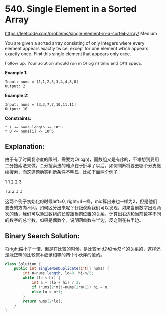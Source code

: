 # 540. Single Element in a Sorted Array
<https://leetcode.com/problems/single-element-in-a-sorted-array/>
Medium

You are given a sorted array consisting of only integers where every element appears exactly twice, except for one element which appears exactly once. Find this single element that appears only once.

Follow up: Your solution should run in O(log n) time and O(1) space.

 

**Example 1:**

    Input: nums = [1,1,2,3,3,4,4,8,8]
    Output: 2

**Example 2:**

    Input: nums = [3,3,7,7,10,11,11]
    Output: 10
 

**Constraints:**

    * 1 <= nums.length <= 10^5
    * 0 <= nums[i] <= 10^5


## Explanation: 
由于有了时间复杂度的限制，需要为O(logn)，而数组又是有序的，不难想到要用二分搜索法来做。二分搜索法的难点在于折半了以后，如何判断将要去哪个分支继续搜索，而这道题确实判断条件不明显，比如下面两个例子：

1  1  2  2  3

1  2  2  3  3

这两个例子初始化的时候left=0, right=4一样，mid算出来也一样为2，但是他们要去的方向不同，如何区分出来呢？仔细观察我们可以发现，如果当前数字出现两次的话，我们可以通过数组的长度跟当前位置的关系，计算出右边和当前数字不同的数字的总个数，如果是偶数个，说明落单数左半边，反之则在右半边。



## Binary Search Solution: 
将right缩小了一倍，但是在比较的时候，是比较mid*2和mid*2+1的关系的，这样还是能正确的比较原本应该相等的两个小伙伴的值的。

```java
class Solution {
    public int singleNonDuplicate(int[] nums) {
        int n=nums.length, lo=0, hi=n/2;
        while (lo < hi) {
            int m = (lo + hi) / 2;
            if (nums[2*m]!=nums[2*m+1]) hi = m;
            else lo = m+1;
        }
        return nums[2*lo];
    }
}
```